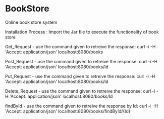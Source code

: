 # BookStore
Online book store system

Installation Process : Import the Jar file to execute the functionality of book store

Get_Request - use the command given to retreive the response:
curl -i -H 'Accept: application/json' localhost:8080/books

Post_Request - use the command given to retreive the response:
curl -i -H 'Accept: application/json' localhost:8080/books/Id

Put_Request - use the command given to retreive the response:
curl -i -H 'Accept: application/json' localhost:8080/books/Id

Delete_Request - use the command given to retreive the response:
curl -i -H 'Accept: application/json' localhost:8080/books/Id

findById - use the command given to retreive the response by Id:
curl -i -H 'Accept: application/json' localhost:8080/books/findById/{Id}


